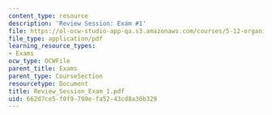 ```yaml
---
content_type: resource
description: 'Review Session: Exam #1'
file: https://ol-ocw-studio-app-qa.s3.amazonaws.com/courses/5-12-organic-chemistry-i-spring-2003/662d7ce5f0f9799efa5243cd8a30b329_Review_Session_Exam_1.pdf
file_type: application/pdf
learning_resource_types:
- Exams
ocw_type: OCWFile
parent_title: Exams
parent_type: CourseSection
resourcetype: Document
title: Review_Session_Exam_1.pdf
uid: 662d7ce5-f0f9-799e-fa52-43cd8a30b329
---
```

